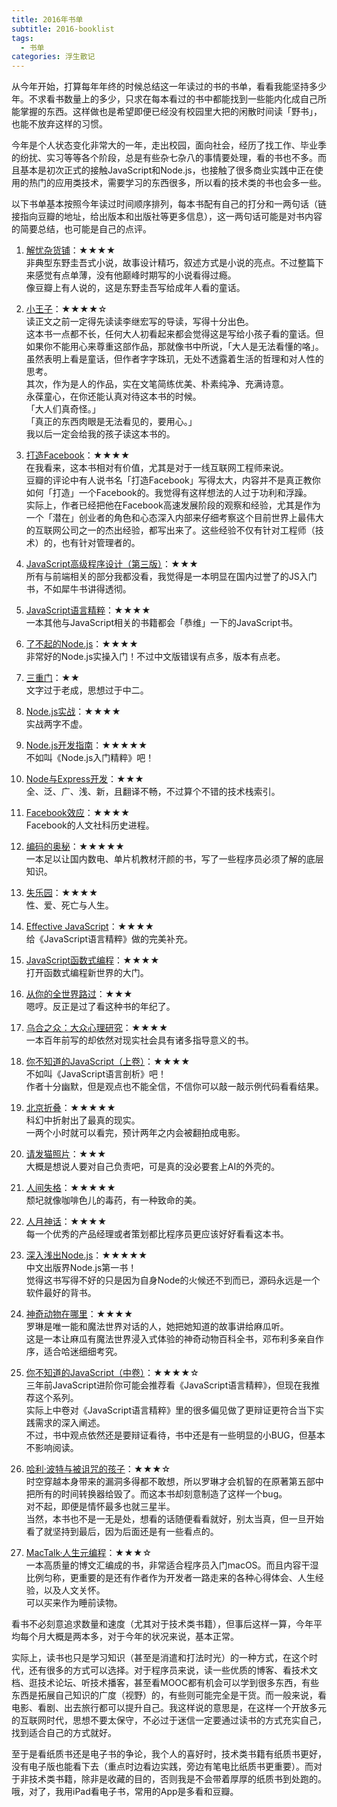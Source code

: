 ```yaml
---
title: 2016年书单
subtitle: 2016-booklist
tags:
  - 书单
categories: 浮生散记
---
```

从今年开始，打算每年年终的时候总结这一年读过的书的书单，看看我能坚持多少年。不求看书数量上的多少，只求在每本看过的书中都能找到一些能内化成自己所能掌握的东西。这样做也是希望即便已经没有校园里大把的闲散时间读「野书」，也能不放弃这样的习惯。

今年是个人状态变化非常大的一年，走出校园，面向社会，经历了找工作、毕业季的纷扰、实习等等各个阶段，总是有些杂七杂八的事情要处理，看的书也不多。而且基本是初次正式的接触JavaScript和Node.js，也接触了很多商业实践中正在使用的热门的应用类技术，需要学习的东西很多，所以看的技术类的书也会多一些。

<!-- more -->

以下书单基本按照今年读过时间顺序排列，每本书配有自己的打分和一两句话（链接指向豆瓣的地址，给出版本和出版社等更多信息），这一两句话可能是对书内容的简要总结，也可能是自己的点评。

1. [解忧杂货铺](https://book.douban.com/subject/25862578/)：★★★★    
非典型东野圭吾式小说，故事设计精巧，叙述方式是小说的亮点。不过整篇下来感觉有点单薄，没有他巅峰时期写的小说看得过瘾。     
像豆瓣上有人说的，这是东野圭吾写给成年人看的童话。

2. [小王子](https://book.douban.com/subject/20443559/)：★★★★☆    
读正文之前一定得先读读李继宏写的导读，写得十分出色。    
这本书一点都不长，任何大人初看起来都会觉得这是写给小孩子看的童话。但如果你不能用心来尊重这部作品，那就像书中所说，「大人是无法看懂的咯」。虽然表明上看是童话，但作者字字珠玑，无处不透露着生活的哲理和对人性的思考。   
其次，作为是人的作品，实在文笔简练优美、朴素纯净、充满诗意。    
永葆童心，在你还能认真对待这本书的时候。   
「大人们真奇怪。」    
「真正的东西肉眼是无法看见的，要用心。」    
我以后一定会给我的孩子读这本书的。

3. [打造Facebook](https://book.douban.com/subject/20471120/)：★★★★    
在我看来，这本书相对有价值，尤其是对于一线互联网工程师来说。    
豆瓣的评论中有人说书名「打造Facebook」写得太大，内容并不是真正教你如何「打造」一个Facebook的。我觉得有这样想法的人过于功利和浮躁。    
实际上，作者已经把他在Facebook高速发展阶段的观察和经验，尤其是作为一个「潜在」创业者的角色和心态深入内部来仔细考察这个目前世界上最伟大的互联网公司之一的杰出经验，都写出来了。这些经验不仅有针对工程师（技术）的，也有针对管理者的。    

4. [JavaScript高级程序设计（第三版）](https://book.douban.com/subject/10546125/)：★★★    
所有与前端相关的部分我都没看，我觉得是一本明显在国内过誉了的JS入门书，不如犀牛书讲得透彻。

5. [JavaScript语言精粹](https://book.douban.com/subject/3590768/)：★★★★    
一本其他与JavaScript相关的书籍都会「恭维」一下的JavaScript书。

6. [了不起的Node.js](https://book.douban.com/subject/25767596/)：★★★★    
非常好的Node.js实操入门！不过中文版错误有点多，版本有点老。

7. [三重门](https://book.douban.com/subject/24697636/)：★★    
文字过于老成，思想过于中二。

8. [Node.js实战](https://book.douban.com/subject/25867920/)：★★★★    
实战两字不虚。

9. [Node.js开发指南](https://book.douban.com/subject/10789820/)：★★★★★    
不如叫《Node.js入门精粹》吧！

10. [Node与Express开发](https://book.douban.com/subject/26301434/)：★★★    
全、泛、广、浅、新，且翻译不畅，不过算个不错的技术栈索引。

11. [Facebook效应](https://book.douban.com/subject/5313010/)：★★★★    
Facebook的人文社科历史进程。

12. [编码的奥秘](https://book.douban.com/subject/1024570/)：★★★★★    
一本足以让国内数电、单片机教材汗颜的书，写了一些程序员必须了解的底层知识。

13. [失乐园](https://book.douban.com/subject/25891771/)：★★★★    
性、爱、死亡与人生。

14. [Effective JavaScript](https://book.douban.com/subject/25786138/)：★★★★    
给《JavaScript语言精粹》做的完美补充。

15. [JavaScript函数式编程](https://book.douban.com/subject/26579320/)：★★★★    
打开函数式编程新世界的大门。

16. [从你的全世界路过](https://book.douban.com/subject/25747921/)：★★★    
嗯哼。反正是过了看这种书的年纪了。

17. [乌合之众：大众心理研究](https://book.douban.com/subject/1012611/)：★★★★     
一本百年前写的却依然对现实社会具有诸多指导意义的书。

18. [你不知道的JavaScript（上卷）](https://book.douban.com/subject/26351021/)：★★★★    
不如叫《JavaScript语言剖析》吧！    
作者十分幽默，但是观点也不能全信，不信你可以敲一敲示例代码看看结果。

19. [北京折叠](https://read.douban.com/ebook/20769128/)：★★★★★    
科幻中折射出了最真的现实。    
一两个小时就可以看完，预计两年之内会被翻拍成电影。

20. [请发猫照片](https://read.douban.com/ebook/23111860/)：★★★    
大概是想说人要对自己负责吧，可是真的没必要套上AI的外壳的。     

21. [人间失格](https://book.douban.com/subject/25127404/)：★★★★★    
颓圮就像咖啡色儿的毒药，有一种致命的美。

22. [人月神话](https://book.douban.com/subject/1102259/)：★★★★    
每一个优秀的产品经理或者策划都比程序员更应该好好看看这本书。     

23. [深入浅出Node.js](https://book.douban.com/subject/25768396/)：★★★★★    
中文出版界Node.js第一书！     
觉得这书写得不好的只是因为自身Node的火候还不到而已，源码永远是一个软件最好的背书。

24. [神奇动物在哪里](https://book.douban.com/subject/25962533/)：★★★★    
罗琳是唯一能和魔法世界对话的人，她把她知道的故事讲给麻瓜听。     
这是一本让麻瓜有魔法世界浸入式体验的神奇动物百科全书，邓布利多亲自作序，适合哈迷细细考究。

25. [你不知道的JavaScript（中卷）](https://book.douban.com/subject/26854244/)：★★★★☆   
三年前JavaScript进阶你可能会推荐看《JavaScript语言精粹》，但现在我推荐这个系列。   
实际上中卷对《JavaScript语言精粹》里的很多偏见做了更辩证更符合当下实践需求的深入阐述。   
不过，书中观点依然还是要辩证看待，书中还是有一些明显的小BUG，但基本不影响阅读。   

26. [哈利·波特与被诅咒的孩子](https://book.douban.com/subject/26871656/)：★★★☆    
时空穿越本身带来的漏洞多得都不敢想，所以罗琳才会机智的在原著第五部中把所有的时间转换器给毁了。而这本书却刻意制造了这样一个bug。   
对不起，即便是情怀最多也就三星半。   
当然，本书也不是一无是处，想看的话随便看看就好，别太当真，但一旦开始看了就坚持到最后，因为后面还是有一些看点的。

27. [MacTalk·人生元编程](https://book.douban.com/subject/25826578/)：★★★☆     
一本高质量的博文汇编成的书，非常适合程序员入门macOS。而且内容干湿比例匀称，更重要的是还有作者作为开发者一路走来的各种心得体会、人生经验，以及人文关怀。      
可以买来作为睡前读物。

看书不必刻意追求数量和速度（尤其对于技术类书籍），但事后这样一算，今年平均每个月大概是两本多，对于今年的状况来说，基本正常。 

实际上，读书也只是学习知识（甚至是消遣和打法时光）的一种方式，在这个时代，还有很多的方式可以选择。对于程序员来说，读一些优质的博客、看技术文档、逛技术论坛、听技术播客，甚至看MOOC都有机会可以学到很多东西，有些东西是拓展自己知识的广度（视野）的，有些则可能完全是干货。而一般来说，看电影、看剧、出去旅行都可以提升自己。我这样说的意思是，在这样一个开放多元的互联网时代，思想不要太保守，不必过于迷信一定要通过读书的方式充实自己，找到适合自己的方式就好。

至于是看纸质书还是电子书的争论，我个人的喜好时，技术类书籍有纸质书更好，没有电子版也能看下去（重点时边看边实践，旁边有笔电比纸质书更重要）。而对于非技术类书籍，除非是收藏的目的，否则我是不会带着厚厚的纸质书到处跑的。哦，对了，我用iPad看电子书，常用的App是多看和豆瓣。
